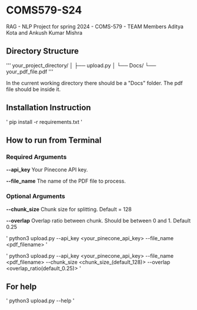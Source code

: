 # COMS579-S24
RAG - NLP Project for spring 2024 - COMS-579 - TEAM Members Aditya Kota and Ankush Kumar Mishra

## Directory Structure
'''
your_project_directory/
│
├── upload.py
│
└── Docs/
    └── your_pdf_file.pdf
'''

In the current working directory there should be a "Docs" folder. The pdf file should be inside it.

## Installation Instruction

'
pip install -r requirements.txt
'



## How to run from Terminal

### Required Arguments

**--api_key**
Your Pinecone API key.

**--file_name**
The name of the PDF file to process.

### Optional Arguments

**--chunk_size**
Chunk size for splitting. Default = 128

**--overlap**
Overlap ratio between chunk. Should be between 0 and 1. Default 0.25




'
python3 upload.py --api_key <your_pinecone_api_key> --file_name <pdf_filename>
'

'
python3 upload.py --api_key <your_pinecone_api_key> --file_name <pdf_filename> --chunk_size <chunk_size_(default_128)> --overlap <overlap_ratio(default_0.25)>
'

## For help

'
python3 upload.py --help
'



